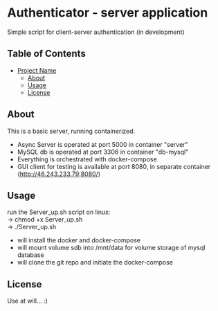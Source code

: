 # Authenticator - server application

Simple script for client-server authentication (in development)

## Table of Contents

- [Project Name](#project-name)
  - [About](#about)
  - [Usage](#usage)
  - [License](#license)

## About

This is a basic server, running containerized.<br>
- Async Server is operated at port 5000 in container "server"<br>
- MySQL db is operated at port 3306 in container "db-mysql"<br>
- Everything is orchestrated with docker-compose<br>
- GUI client for testing is available at port 8080, in separate container <br>
  (http://46.243.233.79:8080/)

## Usage

run the Server_up.sh script on linux:<br>
-> chmod +x Server_up.sh<br>
-> ./Server_up.sh<br>
* will install the docker and docker-compose<br>
* will mount volume sdb into /mnt/data for volume storage of mysql database
* will clone the git repo and initiate the docker-compose

## License
Use at will... :)